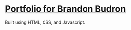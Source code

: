 # <a href="https://brandonbudron.com" target="_blank">Portfolio for Brandon Budron</a>
Built using HTML, CSS, and Javascript.